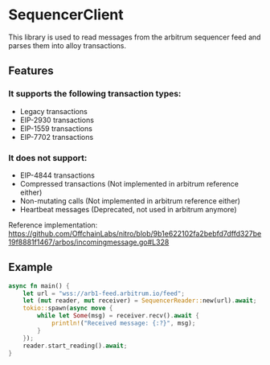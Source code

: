 # SequencerClient
 This library is used to read messages from the arbitrum sequencer feed and parses them into alloy transactions.
## Features
### It supports the following transaction types:
 - Legacy transactions
 - EIP-2930 transactions
 - EIP-1559 transactions
 - EIP-7702 transactions
 ### It does not support:
 - EIP-4844 transactions
 - Compressed transactions (Not implemented in arbitrum reference either)
 - Non-mutating calls (Not implemented in arbitrum reference either)
 - Heartbeat messages (Deprecated, not used in arbitrum anymore)

Reference implementation:
<https://github.com/OffchainLabs/nitro/blob/9b1e622102fa2bebfd7dffd327be19f8881f1467/arbos/incomingmessage.go#L328>

## Example 
```rust
async fn main() {
    let url = "wss://arb1-feed.arbitrum.io/feed";
    let (mut reader, mut receiver) = SequencerReader::new(url).await;
    tokio::spawn(async move {
        while let Some(msg) = receiver.recv().await {
            println!("Received message: {:?}", msg);
        }
    });
    reader.start_reading().await;
}
```
